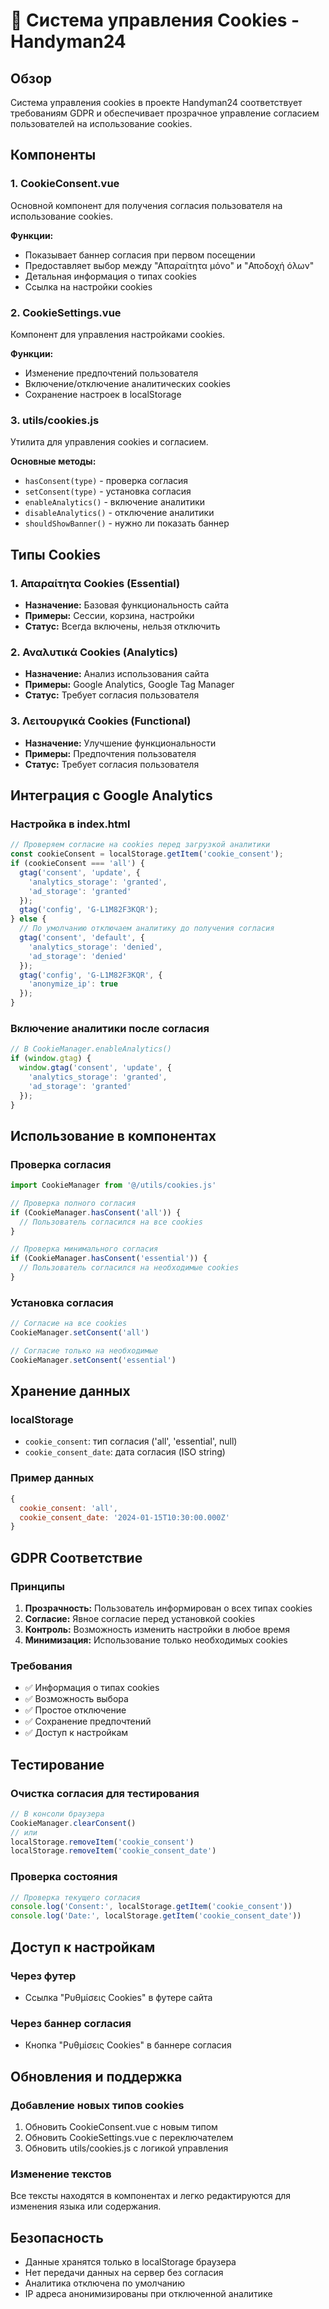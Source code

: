 # 🍪 Система управления Cookies - Handyman24

## Обзор

Система управления cookies в проекте Handyman24 соответствует требованиям GDPR и обеспечивает прозрачное управление согласием пользователей на использование cookies.

## Компоненты

### 1. CookieConsent.vue
Основной компонент для получения согласия пользователя на использование cookies.

**Функции:**
- Показывает баннер согласия при первом посещении
- Предоставляет выбор между "Аπαραίτητα μόνο" и "Αποδοχή όλων"
- Детальная информация о типах cookies
- Ссылка на настройки cookies

### 2. CookieSettings.vue
Компонент для управления настройками cookies.

**Функции:**
- Изменение предпочтений пользователя
- Включение/отключение аналитических cookies
- Сохранение настроек в localStorage

### 3. utils/cookies.js
Утилита для управления cookies и согласием.

**Основные методы:**
- `hasConsent(type)` - проверка согласия
- `setConsent(type)` - установка согласия
- `enableAnalytics()` - включение аналитики
- `disableAnalytics()` - отключение аналитики
- `shouldShowBanner()` - нужно ли показать баннер

## Типы Cookies

### 1. Απαραίτητα Cookies (Essential)
- **Назначение:** Базовая функциональность сайта
- **Примеры:** Сессии, корзина, настройки
- **Статус:** Всегда включены, нельзя отключить

### 2. Αναλυτικά Cookies (Analytics)
- **Назначение:** Анализ использования сайта
- **Примеры:** Google Analytics, Google Tag Manager
- **Статус:** Требует согласия пользователя

### 3. Λειτουργικά Cookies (Functional)
- **Назначение:** Улучшение функциональности
- **Примеры:** Предпочтения пользователя
- **Статус:** Требует согласия пользователя

## Интеграция с Google Analytics

### Настройка в index.html
```javascript
// Проверяем согласие на cookies перед загрузкой аналитики
const cookieConsent = localStorage.getItem('cookie_consent');
if (cookieConsent === 'all') {
  gtag('consent', 'update', {
    'analytics_storage': 'granted',
    'ad_storage': 'granted'
  });
  gtag('config', 'G-L1M82F3KQR');
} else {
  // По умолчанию отключаем аналитику до получения согласия
  gtag('consent', 'default', {
    'analytics_storage': 'denied',
    'ad_storage': 'denied'
  });
  gtag('config', 'G-L1M82F3KQR', {
    'anonymize_ip': true
  });
}
```

### Включение аналитики после согласия
```javascript
// В CookieManager.enableAnalytics()
if (window.gtag) {
  window.gtag('consent', 'update', {
    'analytics_storage': 'granted',
    'ad_storage': 'granted'
  });
}
```

## Использование в компонентах

### Проверка согласия
```javascript
import CookieManager from '@/utils/cookies.js'

// Проверка полного согласия
if (CookieManager.hasConsent('all')) {
  // Пользователь согласился на все cookies
}

// Проверка минимального согласия
if (CookieManager.hasConsent('essential')) {
  // Пользователь согласился на необходимые cookies
}
```

### Установка согласия
```javascript
// Согласие на все cookies
CookieManager.setConsent('all')

// Согласие только на необходимые
CookieManager.setConsent('essential')
```

## Хранение данных

### localStorage
- `cookie_consent`: тип согласия ('all', 'essential', null)
- `cookie_consent_date`: дата согласия (ISO string)

### Пример данных
```javascript
{
  cookie_consent: 'all',
  cookie_consent_date: '2024-01-15T10:30:00.000Z'
}
```

## GDPR Соответствие

### Принципы
1. **Прозрачность:** Пользователь информирован о всех типах cookies
2. **Согласие:** Явное согласие перед установкой cookies
3. **Контроль:** Возможность изменить настройки в любое время
4. **Минимизация:** Использование только необходимых cookies

### Требования
- ✅ Информация о типах cookies
- ✅ Возможность выбора
- ✅ Простое отключение
- ✅ Сохранение предпочтений
- ✅ Доступ к настройкам

## Тестирование

### Очистка согласия для тестирования
```javascript
// В консоли браузера
CookieManager.clearConsent()
// или
localStorage.removeItem('cookie_consent')
localStorage.removeItem('cookie_consent_date')
```

### Проверка состояния
```javascript
// Проверка текущего согласия
console.log('Consent:', localStorage.getItem('cookie_consent'))
console.log('Date:', localStorage.getItem('cookie_consent_date'))
```

## Доступ к настройкам

### Через футер
- Ссылка "Ρυθμίσεις Cookies" в футере сайта

### Через баннер согласия
- Кнопка "Ρυθμίσεις Cookies" в баннере согласия

## Обновления и поддержка

### Добавление новых типов cookies
1. Обновить CookieConsent.vue с новым типом
2. Обновить CookieSettings.vue с переключателем
3. Обновить utils/cookies.js с логикой управления

### Изменение текстов
Все тексты находятся в компонентах и легко редактируются для изменения языка или содержания.

## Безопасность

- Данные хранятся только в localStorage браузера
- Нет передачи данных на сервер без согласия
- Аналитика отключена по умолчанию
- IP адреса анонимизированы при отключенной аналитике
